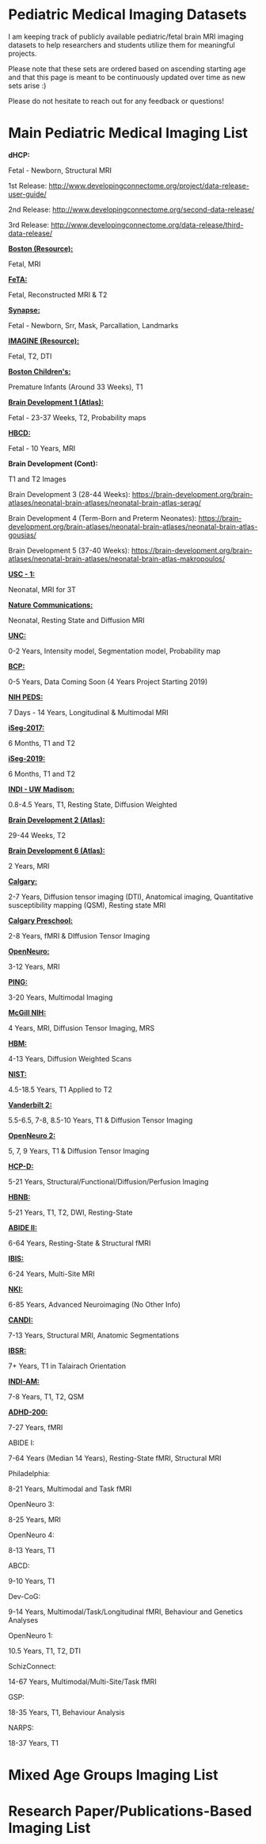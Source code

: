 # Pediatric Medical Imaging Datasets
I am keeping track of publicly available pediatric/fetal brain MRI imaging datasets to help researchers and students utilize them for meaningful projects.

Please note that these sets are ordered based on ascending starting age and that this page is meant to be continuously updated over time as new sets arise :) 

Please do not hesitate to reach out for any feedback or questions! 

# Main Pediatric Medical Imaging List
**dHCP:**

Fetal - Newborn, Structural MRI 

1st Release: http://www.developingconnectome.org/project/data-release-user-guide/

2nd Release: http://www.developingconnectome.org/second-data-release/
  
3rd Release: http://www.developingconnectome.org/data-release/third-data-release/


[**Boston (Resource):**](http://fetalmri.org/index.html?B30)

Fetal, MRI


[**FeTA:**](https://www.synapse.org/#!Synapse:syn25649159/wiki/610007)

Fetal, Reconstructed MRI & T2


[**Synapse:**](https://www.synapse.org/#!Synapse:syn25887675/wiki/611424)

Fetal - Newborn, Srr, Mask, Parcallation, Landmarks


[**IMAGINE (Resource):**](https://imagine.med.harvard.edu/fetal-brain-mri-atlas-and-segmentation)

Fetal, T2, DTI


[**Boston Children's:**](https://www.frontiersin.org/articles/10.3389/fped.2017.00159/full)

Premature Infants (Around 33 Weeks), T1


[**Brain Development 1 (Atlas):**](https://brain-development.org/brain-atlases/fetal-brain-atlases/)

Fetal - 23-37 Weeks, T2, Probability maps


[**HBCD:**](https://heal.nih.gov/research/infants-and-children/healthy-brain)

Fetal - 10 Years, MRI


**Brain Development (Cont):**

T1 and T2 Images

Brain Development 3 (28-44 Weeks): https://brain-development.org/brain-atlases/neonatal-brain-atlases/neonatal-brain-atlas-serag/

Brain Development 4 (Term-Born and Preterm Neonates): https://brain-development.org/brain-atlases/neonatal-brain-atlases/neonatal-brain-atlas-gousias/

Brain Development 5 (37-40 Weeks): https://brain-development.org/brain-atlases/neonatal-brain-atlases/neonatal-brain-atlas-makropoulos/


[**USC - 1:**](https://www.frontiersin.org/articles/10.3389/fnins.2021.650082/full)

Neonatal, MRI for 3T


[**Nature Communications:**](https://www.nature.com/articles/s41467-021-22960-0)

Neonatal, Resting State and Diffusion MRI


[**UNC:**](https://www.med.unc.edu/bric/ideagroup/free-softwares/unc-infant-0-1-2-atlases/)

0-2 Years, Intensity model, Segmentation model, Probability map


[**BCP:**](https://babyconnectomeproject.org/)

0-5 Years, Data Coming Soon (4 Years Project Starting 2019)


[**NIH PEDS:**](https://www.sciencedirect.com/science/article/abs/pii/S105381190500710X?via%3Dihub)

7 Days - 14 Years, Longitudinal & Multimodal MRI


[**iSeg-2017:**](https://iseg2017.web.unc.edu/)

6 Months, T1 and T2


[**iSeg-2019:**](https://iseg2019.web.unc.edu/)

6 Months, T1 and T2


[**INDI - UW Madison:**](http://fcon_1000.projects.nitrc.org/indi/PRIME/uwmadison.html)

0.8-4.5 Years, T1, Resting State, Diffusion Weighted


[**Brain Development 2 (Atlas):**](https://brain-development.org/brain-atlases/neonatal-brain-atlases/)

29-44 Weeks, T2


[**Brain Development 6 (Atlas):**](https://brain-development.org/brain-atlases/pediatric-brain-atlases/)

2 Years, MRI


[**Calgary:**](https://www.developmentalneuroimaginglab.ca/)

2-7 Years, Diffusion tensor imaging (DTI), Anatomical imaging, Quantitative susceptibility mapping (QSM), Resting state MRI


[**Calgary Preschool:**](https://osf.io/axz5r/)

2-8 Years, fMRI & DIffusion Tensor Imaging


[**OpenNeuro:**](https://openneuro.org/datasets/ds000228/versions/1.1.0)

3-12 Years, MRI


[**PING:**](http://pingstudy.ucsd.edu/)

3-20 Years, Multimodal Imaging


[**McGill NIH:**](https://www.bic.mni.mcgill.ca/nihpd_info/info2/index.html)

4 Years, MRI, Diffusion Tensor Imaging, MRS


[**HBM:**](https://brainanddevelopment.nl/wp-content/uploads/2019/08/Wierenga_et_al_2017_Longitudinal_BrainNetwork_Children.pdf)

4-13 Years, Diffusion Weighted Scans


[**NIST:**](http://nist.mni.mcgill.ca/pediatric-atlases-4-5-18-5y/)

4.5-18.5 Years, T1 Applied to T2


[**Vanderbilt 2:**](https://www.researchgate.net/publication/350601331_A_longitudinal_neuroimaging_dataset_on_language_processing_in_children_ages_5_7_and_9_years_old)

5.5-6.5, 7-8, 8.5-10 Years, T1 & Diffusion Tensor Imaging


[**OpenNeuro 2:**](https://openneuro.org/datasets/ds001894/versions/1.4.1)

5, 7, 9 Years, T1 & Diffusion Tensor Imaging


[**HCP-D:**](https://www.humanconnectome.org/study/hcp-lifespan-development)

5-21 Years, Structural/Functional/Diffusion/Perfusion Imaging


[**HBNB:**](http://fcon_1000.projects.nitrc.org/indi/cmi_healthy_brain_network/index.html)

5-21 Years, T1, T2, DWI, Resting-State


[**ABIDE II:**](http://fcon_1000.projects.nitrc.org/indi/abide/abide_II.html)

6-64 Years, Resting-State & Structural fMRI


[**IBIS:**](https://www.sciencedirect.com/science/article/pii/S2213158220303880?via%3Dihub)

6-24 Years, Multi-Site MRI


[**NKI:**](https://pubmed.ncbi.nlm.nih.gov/23087608/)

6-85 Years, Advanced Neuroimaging (No Other Info)


[**CANDI:**](https://escholarship.umassmed.edu/cs_schizbull08/)

7-13 Years, Structural MRI, Anatomic Segmentations 


[**IBSR:**](https://www.nitrc.org/projects/ibsr)

7+ Years, T1 in Talairach Orientation


[**INDI-AM:**](http://fcon_1000.projects.nitrc.org/indi/PRIME/amu.html)

7-8 Years, T1, T2, QSM


**[ADHD-200:](https://pubmed.ncbi.nlm.nih.gov/27423255/)**

7-27 Years, fMRI 


ABIDE I:

7-64 Years (Median 14 Years), Resting-State fMRI, Structural MRI 


Philadelphia:

8-21 Years, Multimodal and Task fMRI


OpenNeuro 3:

8-25 Years, MRI


OpenNeuro 4:

8-13 Years, T1


ABCD:

9-10 Years, T1


Dev-CoG:

9-14 Years, Multimodal/Task/Longitudinal fMRI, Behaviour and Genetics Analyses 


OpenNeuro 1:

10.5 Years, T1, T2, DTI 


SchizConnect:

14-67 Years, Multimodal/Multi-Site/Task fMRI


GSP:

18-35 Years, T1, Behaviour Analysis 


NARPS:

18-37 Years, T1 
  
# Mixed Age Groups Imaging List
# Research Paper/Publications-Based Imaging List 

